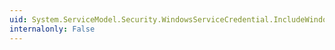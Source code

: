 ```yaml
---
uid: System.ServiceModel.Security.WindowsServiceCredential.IncludeWindowsGroups
internalonly: False
---
```

